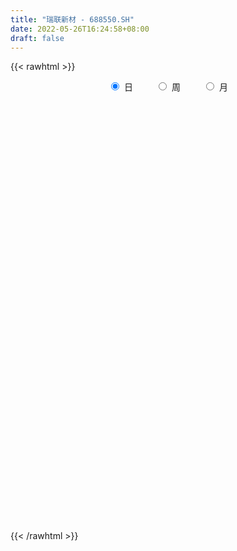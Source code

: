 ```yaml
---
title: "瑞联新材 - 688550.SH"
date: 2022-05-26T16:24:58+08:00
draft: false
---
```

{{< rawhtml >}}
    <div style="text-align: center">
        <label style="padding: 1rem;"><input style="margin-right: .5rem" type="radio" name="period" value="D" checked onclick="period_change(this)">日</label>
        <label style="padding: 1rem;"><input style="margin-right: .5rem" type="radio" name="period" value="W" onclick="period_change(this)">周</label>
        <label style="padding: 1rem;"><input style="margin-right: .5rem" type="radio" name="period" value="M" onclick="period_change(this)">月</label>
    </div>
    <div id="chart" style="height: 700px;"></div> 
    <script type="text/javascript">
        const D_v = [2035.57,2271.4,6243.31,5123.53,2518.37,2124.14,3035.04,3554.55,4840.69,8118.2,16548.7,15066.43,9898.42,7662.78,4586.48,3040.56,4322.1,3158.7,4127.17,4955.09,2109.51,4696.21,3156.67,7656.66,5134.75,4736.64,5279.4,3580.62,2623.8,5355.87,3706.24,6127.33,6786.15,4760.18,5274.93,5267.89,5198.57,9112.77,6372.3,6110.25,4271.45,2906.28,4832.75,3315.14,2541.04,2774.08,2723.72,5287.74,4377.38,4272.68,7504.75,5696.56,6401.89,5195.42,4583.18,2908.68,7025.74,8112.11,5489.27,4764.49,3835.11,4452.73,8722.96,22164.69,27125.76,9712.57,5422.05,6793.2,3210.51,4554.67,6443.33,5426.23,6861.56,4642.0,4488.93,11336.38,9134.8,9783.42,7532.9,7570.03,14530.25,22867.23,17387.65,66468.75,60803.42,51103.44,28109.27,23102.14,11587.42,7258.79,11703.09,6936.22,10684.66,4096.05,5582.92,4085.83,4543.02,4437.46,6104.37,5374.59,4312.56,6681.41,5119.65,6296.18,6811.75,9069.07,6599.55,20160.61,10908.78,7301.66,6268.13,9251.57,6747.3,6549.96,3814.35,5635.45,4777.14,67521.48,36497.5,20363.32,51998.19,43452.4,35012.87,16304.22,23121.88,13806.32,14996.89,14019.43,14894.13,8709.71,10161.79,13528.16,25737.02,26742.13,14572.69,18514.42,12796.87,14725.03,12473.78,7499.91,10224.17,7772.22,7547.9,10646.05,9097.68,5591.95,6982.27,8136.81,3643.94,10830.41,18255.47,12972.86,13686.7,10396.82,12356.68,15995.51,11773.62,10015.99,10138.17,7529.16,13081.94,8800.98,14867.98,8140.89,9632.64,25933.73,33338.68,24831.99,17569.08,28192.44,17416.03,14099.93,14000.53,10415.47,9948.85,7254.26,9365.73,8820.6,6592.05,5572.52,5465.83,5351.28,4240.33,4175.04,3511.58,4522.78,4276.94,10126.88,11471.59,12402.13,14463.71,6876.3,6895.92,4834.11,4673.59,7690.04,6305.43,5259.11,10958.72,5007.34,5764.33,5878.25,5093.68,7440.77,9437.56,7655.57,46913.93,49929.31,28249.33,18602.56,35065.93,22542.88,19400.66,13415.15,9993.24,8771.17,10470.1,12100.61,5736.99,6379.67,6292.02,5499.05,5571.52,8431.23,6418.77,5513.11,15150.82,14600.5,10998.79,9303.33,9880.34,8256.7,4972.22,10332.95,8492.43,5567.33,9068.69,8573.38,11369.58,22884.19,22157.8,10273.1,7761.51,8245.91,6076.85,6323.65,9559.53,11534.8,9248.14,10880.66]
const D_histogram = [0.0,0.0113340171,0.1627159847,0.3337225339,0.3510659189,0.34661709,0.3827591377,0.454173356,0.5460692758,0.6510395944,1.185613338,1.6197930816,1.5399847289,1.201061347,0.9768327649,0.7590477032,0.4163951242,0.1567639628,0.0462018443,-0.2525049724,-0.4418069577,-0.6013132022,-0.6494489955,-0.3812692414,-0.2100925406,-0.2103182585,-0.1368805129,-0.1720575483,-0.2143637813,-0.0625118881,-0.0271650593,-0.0876922013,-0.1079356408,-0.0435487602,-0.1131881165,-0.2693056992,-0.2410848254,-0.0842141959,0.1088840633,0.186044896,0.0871520846,-0.0137176374,-0.2272937506,-0.4334276149,-0.5592854109,-0.660778686,-0.6023281042,-0.4210683478,-0.4547268432,-0.6030603176,-0.4803530832,-0.654502187,-0.4239916017,-0.2496322127,-0.0788334224,-0.0262538992,0.1390700717,0.3303386618,0.2699041274,0.1365846491,0.0491373163,-0.0976217173,0.1079893046,0.63383901,0.1762978453,-0.3054150352,-0.5574354042,-0.8118276374,-0.9057399018,-0.8320904262,-0.805352333,-0.6384666705,-0.4682518274,-0.4371849384,-0.3293158635,0.0004766947,-0.0482532489,0.1291942525,0.279264684,0.397928668,0.7482417156,1.1490118587,1.6598879303,3.2302946977,3.5997015585,2.6603653226,1.8424650217,0.8279245478,0.0311628972,-0.5076305905,-0.6868545611,-0.9028862284,-1.2607082136,-1.4821922469,-1.7015127205,-1.6188369263,-1.3577308931,-1.2653300273,-1.2902028045,-1.2579769497,-1.1594288018,-1.1877605352,-1.1101836123,-1.0194538805,-0.9554598923,-1.0070413601,-0.9039785778,-0.3308059303,-0.0532274755,0.1305857827,0.1703905629,0.08937886,0.0528329289,0.0465908401,0.100406948,0.2915628318,0.4004857588,1.1940815606,1.2001634149,1.372019898,2.1359750795,2.5802953842,2.3222128319,1.8376069752,1.6349257202,1.3395174193,0.9728952972,0.6813856824,0.2860339594,-0.0183993,-0.187304487,-0.1681701442,0.1328535454,0.4655653764,0.3784397176,-0.0804463042,-0.457735232,-0.9455778204,-1.2950188118,-1.4407159836,-1.3386609019,-1.3114473841,-1.267039322,-1.0038867502,-0.8972102633,-0.6968751377,-0.6994681195,-0.8428385892,-0.86845054,-0.5935699137,-0.2774202866,-0.2295898523,0.0277943411,0.1840723305,0.0941447992,0.258365804,0.3193284579,0.2695275426,0.0355121815,-0.0522516272,-0.3639926527,-0.4096589168,-0.2520418934,-0.1202032074,0.0130915939,0.4434155911,1.0069866798,1.0912730468,1.2026519314,1.1686315592,0.9073041587,0.4953529253,-0.0913721626,-0.5262949957,-0.9403514126,-1.1285801063,-1.2987564607,-1.3525631148,-1.2560523133,-1.1013452628,-1.1155110294,-1.0356795332,-0.8796114506,-0.6468365716,-0.4730762036,-0.3405064972,-0.1544120699,-0.2868736801,-0.1365989249,-0.0598221067,0.2975747058,0.4630006856,0.6272875718,0.7035992178,0.661091586,0.5614244843,0.3296823161,0.064845548,-0.3365487469,-0.4864665798,-0.4244856007,-0.3545021227,-0.5038107944,-0.3546520722,-0.0228778861,0.1635090046,1.2295040693,1.7874760166,1.6822748857,1.5013239078,1.8092831079,1.827778956,1.3725298348,1.0590888808,0.7496303748,0.4622871702,0.4242620611,-0.1271925826,-0.4090232322,-0.6637821404,-0.8605399868,-0.9193234457,-1.0332310082,-1.1988901914,-1.0237234925,-0.8140906809,-0.5224277451,-0.223442953,0.0777305642,-0.1794157408,-0.3290843715,-0.1660286185,-0.1674060238,0.2902022525,0.669419349,0.8376985833,1.0595936967,1.2008533352,1.2846210522,1.5024478986,1.2891266999,1.1188631615,0.759877241,0.4394511924,0.2381232925,0.0940134194,-0.1147449527,-0.3419697629,-0.3217418782,-0.1033464912]
const D_fast = [0.0,0.0141675214,0.2062284852,0.4606656678,0.5657755326,0.6479809762,0.7798128083,0.9647703656,1.1931836043,1.4609138215,2.2918908996,3.1310189136,3.4362067432,3.3975486981,3.4175283072,3.3895051712,3.1509513733,2.9305112026,2.8314995451,2.4696664854,2.1699127606,1.8600782155,1.6495801734,1.8224426171,1.9410961828,1.8882909002,1.9275085176,1.8493170951,1.7534199169,1.889643838,1.918199402,1.8357492096,1.7885218599,1.8420215505,1.7440851651,1.5206411576,1.488590825,1.6244079056,1.8447271805,1.9683992372,1.891294447,1.7869953157,1.5165957648,1.2021049968,0.9364258481,0.6697379015,0.5776064572,0.6535991267,0.5062589205,0.2071603666,0.2097793302,-0.1279953203,-0.0034826354,0.1084687005,0.2595591351,0.3055751835,0.5056666723,0.7795199279,0.7865614254,0.6873881094,0.6122251056,0.4410606427,0.6736689907,1.3579784486,0.9445117453,0.386445106,-0.0049341141,-0.4622832567,-0.7826304965,-0.9170036275,-1.0916036176,-1.0843346227,-1.0311827364,-1.109412082,-1.083871973,-0.7539602412,-0.814753497,-0.6050074324,-0.3851208299,-0.1669746789,0.3703987976,1.0584219054,1.9842699596,4.3622504014,5.6315826517,5.3573377465,5.0000537011,4.1924943641,3.4035234378,2.7378223025,2.3868846916,1.9451314672,1.2721324286,0.6801003336,0.0354016798,-0.2866317575,-0.3649584476,-0.5888900886,-0.936313567,-1.2185819496,-1.4098910021,-1.7351628694,-1.9351318495,-2.0992655878,-2.2741365726,-2.5774783805,-2.7004102426,-2.2099390778,-1.9456674919,-1.7292077879,-1.646805367,-1.705472355,-1.7288100537,-1.7234044325,-1.6444865876,-1.3804399959,-1.1713956292,-0.0792794373,0.2268432708,0.7417047284,2.0396536798,3.1290478306,3.4515184862,3.4263143733,3.6323645483,3.6718356023,3.5484373044,3.4272741103,3.1034308772,2.7943977928,2.578666484,2.5557582907,2.8899953667,3.3390985418,3.3465828123,2.8675852145,2.3758624787,1.6516254352,0.9784297409,0.4725535731,0.2399434294,-0.0607048989,-0.3330566672,-0.3208757829,-0.4385018618,-0.4123855207,-0.5898455323,-0.9439256494,-1.1866502351,-1.0601620873,-0.8133675318,-0.8229345606,-0.5586017819,-0.3563057099,-0.4226970414,-0.1938845856,-0.0530898172,-0.0355088469,-0.2606461626,-0.3614728781,-0.7642120668,-0.9122930601,-0.81768651,-0.7158986259,-0.5793309261,-0.0381530311,0.7771647275,1.1342693562,1.5463112237,1.8044487413,1.7699473805,1.4818343784,0.8722662499,0.3057696678,-0.3433746022,-0.8137483225,-1.308613792,-1.7005612249,-1.9180635017,-2.038692767,-2.3317362908,-2.510824678,-2.574659458,-2.5035937219,-2.4481024049,-2.4006593228,-2.2531679129,-2.4573479432,-2.3412229191,-2.2794016277,-1.8476111386,-1.5664349875,-1.2453262083,-0.9931147578,-0.8703494931,-0.8296604738,-0.978982063,-1.2276074441,-1.7131389257,-1.9846734036,-2.0288138246,-2.0474558773,-2.3227172477,-2.2622215435,-1.936166829,-1.708902687,-0.335531605,0.6693093465,0.984676937,1.179056936,1.9393369131,2.4147775002,2.3026608376,2.2539921039,2.1319411916,1.9601697795,2.0282101857,1.4449573964,1.0608709387,0.6401664953,0.2282736523,-0.060340668,-0.4325559826,-0.8979377136,-0.9787018879,-0.9725917465,-0.8115357469,-0.5684116931,-0.2478055348,-0.5498057751,-0.7817454986,-0.6601969003,-0.7034258115,-0.1732669721,0.3733049616,0.7510088418,1.2378023793,1.6792753517,2.0841983317,2.6776371527,2.786597629,2.896049881,2.7270332707,2.5164700203,2.3746729435,2.2540664252,2.0166218149,1.703904564,1.6436969791,1.8362557434]
const D_slow = [0.0,0.0028335043,0.0435125005,0.1269431339,0.2147096137,0.3013638862,0.3970536706,0.5105970096,0.6471143285,0.8098742271,1.1062775616,1.511225832,1.8962220142,2.196487351,2.4406955422,2.630457468,2.7345562491,2.7737472398,2.7852977008,2.7221714577,2.6117197183,2.4613914178,2.2990291689,2.2037118585,2.1511887234,2.0986091588,2.0643890305,2.0213746434,1.9677836981,1.9521557261,1.9453644613,1.9234414109,1.8964575007,1.8855703107,1.8572732816,1.7899468568,1.7296756504,1.7086221015,1.7358431173,1.7823543413,1.8041423624,1.8007129531,1.7438895154,1.6355326117,1.495711259,1.3305165875,1.1799345614,1.0746674745,0.9609857637,0.8102206843,0.6901324135,0.5265068667,0.4205089663,0.3581009131,0.3383925575,0.3318290827,0.3665966006,0.4491812661,0.5166572979,0.5508034602,0.5630877893,0.53868236,0.5656796861,0.7241394386,0.7682138999,0.6918601411,0.5525012901,0.3495443807,0.1231094053,-0.0849132013,-0.2862512845,-0.4458679522,-0.562930909,-0.6722271436,-0.7545561095,-0.7544369358,-0.7665002481,-0.7342016849,-0.6643855139,-0.5649033469,-0.377842918,-0.0905899534,0.3243820292,1.1319557037,2.0318810933,2.6969724239,3.1575886793,3.3645698163,3.3723605406,3.245452893,3.0737392527,2.8480176956,2.5328406422,2.1622925805,1.7369144004,1.3322051688,0.9927724455,0.6764399387,0.3538892376,0.0393950001,-0.2504622003,-0.5474023341,-0.8249482372,-1.0798117073,-1.3186766804,-1.5704370204,-1.7964316648,-1.8791331474,-1.8924400163,-1.8597935706,-1.8171959299,-1.7948512149,-1.7816429827,-1.7699952726,-1.7448935356,-1.6720028277,-1.571881388,-1.2733609978,-0.9733201441,-0.6303151696,-0.0963213997,0.5487524463,1.1293056543,1.5887073981,1.9974388281,2.332318183,2.5755420073,2.7458884279,2.8173969177,2.8127970927,2.765970971,2.7239284349,2.7571418213,2.8735331654,2.9681430948,2.9480315187,2.8335977107,2.5972032556,2.2734485527,1.9132695568,1.5786043313,1.2507424853,0.9339826548,0.6830109672,0.4587084014,0.284489617,0.1096225871,-0.1010870602,-0.3181996952,-0.4665921736,-0.5359472452,-0.5933447083,-0.586396123,-0.5403780404,-0.5168418406,-0.4522503896,-0.3724182751,-0.3050363895,-0.2961583441,-0.3092212509,-0.4002194141,-0.5026341433,-0.5656446166,-0.5956954185,-0.59242252,-0.4815686222,-0.2298219523,0.0429963094,0.3436592923,0.6358171821,0.8626432218,0.9864814531,0.9636384124,0.8320646635,0.5969768104,0.3148317838,-0.0098573314,-0.3479981101,-0.6620111884,-0.9373475041,-1.2162252615,-1.4751451448,-1.6950480074,-1.8567571503,-1.9750262012,-2.0601528255,-2.098755843,-2.170474263,-2.2046239942,-2.2195795209,-2.1451858445,-2.0294356731,-1.8726137801,-1.6967139757,-1.5314410792,-1.3910849581,-1.3086643791,-1.2924529921,-1.3765901788,-1.4982068238,-1.6043282239,-1.6929537546,-1.8189064532,-1.9075694713,-1.9132889428,-1.8724116917,-1.5650356743,-1.1181666702,-0.6975979487,-0.3222669718,0.1300538052,0.5869985442,0.9301310029,1.1949032231,1.3823108168,1.4978826093,1.6039481246,1.572149979,1.4698941709,1.3039486358,1.0888136391,0.8589827777,0.6006750256,0.3009524778,0.0450216046,-0.1585010656,-0.2891080019,-0.3449687401,-0.3255360991,-0.3703900343,-0.4526611271,-0.4941682818,-0.5360197877,-0.4634692246,-0.2961143873,-0.0866897415,0.1782086826,0.4784220164,0.7995772795,1.1751892541,1.4974709291,1.7771867195,1.9671560298,2.0770188279,2.136549651,2.1600530058,2.1313667676,2.0458743269,1.9654388574,1.9396022346]
const D_data = [['2021-05-17', 79.3781, 78.7957, 78.5587, 79.7631],['2021-05-18', 78.4798, 78.9733, 78.1836, 79.2103],['2021-05-19', 79.0523, 81.2438, 78.8549, 82.231],['2021-05-20', 81.2438, 82.5765, 80.0691, 82.7739],['2021-05-21', 82.8036, 81.461, 81.3425, 82.8628],['2021-05-24', 81.4906, 81.54, 80.9576, 82.1422],['2021-05-25', 81.4413, 82.4778, 81.0958, 82.6555],['2021-05-26', 82.4087, 83.613, 82.3495, 83.9092],['2021-05-27', 83.5834, 84.7976, 83.4156, 84.8766],['2021-05-28', 84.9951, 86.0809, 83.9487, 88.4008],['2021-05-31', 86.2784, 94.077, 86.2784, 95.0247],['2021-06-01', 94.077, 96.7621, 92.2804, 97.6111],['2021-06-02', 96.5449, 92.7937, 91.8065, 97.0385],['2021-06-03', 93.2873, 89.8026, 89.7335, 93.6624],['2021-06-04', 89.8421, 90.9181, 89.3386, 91.8657],['2021-06-07', 91.1649, 90.8588, 90.5035, 92.6456],['2021-06-08', 90.8983, 88.6278, 88.3712, 91.6091],['2021-06-09', 89.3682, 88.6575, 88.1935, 90.6022],['2021-06-10', 88.5587, 90.0, 87.9269, 90.1974],['2021-06-11', 89.9013, 86.8411, 86.6535, 90.1777],['2021-06-15', 87.0, 86.99, 86.09, 87.5],['2021-06-16', 91.0, 86.36, 85.41, 91.0],['2021-06-17', 85.85, 87.03, 85.2, 87.66],['2021-06-18', 87.62, 91.5, 87.18, 93.44],['2021-06-21', 91.17, 91.55, 90.3, 93.3],['2021-06-22', 92.39, 90.0, 89.79, 92.39],['2021-06-23', 89.57, 91.28, 89.57, 92.3],['2021-06-24', 91.28, 90.19, 90.18, 91.94],['2021-06-25', 89.8, 90.02, 89.8, 90.75],['2021-06-28', 90.36, 92.92, 90.1, 93.98],['2021-06-29', 93.0, 92.21, 91.48, 93.86],['2021-06-30', 91.8, 91.17, 90.9, 92.74],['2021-07-01', 91.69, 91.65, 90.41, 94.1],['2021-07-02', 90.88, 93.04, 90.5, 93.38],['2021-07-05', 93.35, 91.55, 90.68, 93.43],['2021-07-06', 91.9, 89.96, 88.88, 91.9],['2021-07-07', 89.5, 91.97, 88.52, 92.96],['2021-07-08', 92.21, 94.2, 91.72, 96.28],['2021-07-09', 94.32, 95.86, 92.89, 96.9],['2021-07-12', 96.35, 95.51, 94.51, 97.37],['2021-07-13', 95.54, 93.61, 93.5, 95.55],['2021-07-14', 93.93, 93.33, 92.87, 94.64],['2021-07-15', 93.33, 91.22, 90.4, 93.33],['2021-07-16', 91.79, 90.15, 89.88, 91.8],['2021-07-19', 90.15, 90.08, 89.1, 90.42],['2021-07-20', 90.08, 89.48, 88.55, 90.08],['2021-07-21', 89.34, 91.04, 89.34, 91.23],['2021-07-22', 91.04, 92.98, 89.88, 93.35],['2021-07-23', 93.1, 90.48, 90.0, 93.85],['2021-07-26', 90.48, 88.25, 87.2, 91.25],['2021-07-27', 88.24, 91.25, 88.24, 93.39],['2021-07-28', 90.39, 87.02, 85.05, 90.45],['2021-07-29', 87.97, 91.88, 87.43, 92.38],['2021-07-30', 91.14, 92.06, 90.3, 92.2],['2021-08-02', 92.11, 92.87, 92.06, 94.9],['2021-08-03', 93.28, 92.0, 91.62, 93.28],['2021-08-04', 91.58, 94.1, 89.41, 94.59],['2021-08-05', 93.1, 95.64, 93.1, 96.49],['2021-08-06', 95.15, 93.15, 92.55, 95.63],['2021-08-09', 93.35, 91.95, 91.0, 93.35],['2021-08-10', 91.5, 92.08, 91.2, 92.85],['2021-08-11', 92.0, 90.76, 90.33, 92.0],['2021-08-12', 90.5, 95.42, 90.33, 96.4],['2021-08-13', 95.95, 101.81, 95.94, 103.0],['2021-08-16', 98.89, 90.1, 88.83, 98.89],['2021-08-17', 89.99, 87.3, 87.01, 89.99],['2021-08-18', 86.99, 87.93, 86.99, 88.73],['2021-08-19', 87.22, 86.04, 86.02, 87.9],['2021-08-20', 86.11, 86.45, 85.42, 86.75],['2021-08-23', 86.01, 87.8, 86.01, 88.58],['2021-08-24', 87.5, 86.8, 86.4, 88.5],['2021-08-25', 86.8, 88.45, 86.11, 88.85],['2021-08-26', 87.87, 88.89, 87.61, 90.18],['2021-08-27', 89.0, 87.24, 87.1, 89.51],['2021-08-30', 86.98, 88.17, 86.98, 88.6],['2021-08-31', 88.2, 91.9, 88.2, 94.0],['2021-09-01', 91.88, 87.79, 86.54, 91.88],['2021-09-02', 87.27, 90.9, 87.0, 91.76],['2021-09-03', 90.8, 91.51, 89.57, 92.43],['2021-09-06', 90.7, 92.03, 88.95, 92.8],['2021-09-07', 91.03, 96.6, 90.18, 97.83],['2021-09-08', 97.96, 100.0, 97.9, 106.56],['2021-09-09', 98.66, 105.0, 97.43, 106.16],['2021-09-10', 112.04, 126.0, 106.0, 126.0],['2021-09-13', 120.0, 119.18, 116.51, 138.6],['2021-09-14', 118.82, 104.08, 103.61, 120.0],['2021-09-15', 102.0, 103.06, 99.0, 104.76],['2021-09-16', 100.1, 97.16, 96.83, 102.52],['2021-09-17', 97.5, 95.8, 94.85, 98.08],['2021-09-22', 94.73, 95.69, 94.5, 97.69],['2021-09-23', 95.49, 98.22, 95.49, 99.83],['2021-09-24', 98.3, 96.47, 96.16, 99.17],['2021-09-27', 96.01, 92.65, 92.0, 97.29],['2021-09-28', 92.95, 92.02, 91.86, 93.9],['2021-09-29', 92.1, 89.85, 89.3, 93.1],['2021-09-30', 91.0, 92.15, 90.9, 93.17],['2021-10-08', 92.29, 94.29, 92.29, 95.48],['2021-10-11', 94.29, 92.2, 91.61, 94.44],['2021-10-12', 92.2, 89.96, 89.89, 92.94],['2021-10-13', 89.94, 89.7, 89.1, 90.7],['2021-10-14', 90.49, 89.9, 89.1, 90.49],['2021-10-15', 89.93, 87.5, 87.35, 89.93],['2021-10-18', 87.74, 87.94, 87.16, 89.6],['2021-10-19', 88.38, 87.57, 86.88, 88.56],['2021-10-20', 88.0, 86.69, 86.1, 88.0],['2021-10-21', 86.88, 84.28, 83.66, 87.53],['2021-10-22', 84.61, 85.35, 84.61, 87.65],['2021-10-25', 89.65, 92.32, 89.28, 95.0],['2021-10-26', 93.99, 90.5, 90.35, 94.56],['2021-10-27', 90.49, 90.34, 89.4, 92.08],['2021-10-28', 90.01, 89.0, 88.64, 91.87],['2021-10-29', 89.26, 87.22, 86.76, 89.44],['2021-11-01', 87.23, 87.26, 86.43, 88.48],['2021-11-02', 87.8, 87.31, 86.9, 89.54],['2021-11-03', 87.19, 88.0, 87.19, 88.35],['2021-11-04', 87.9, 90.3, 87.9, 90.7],['2021-11-05', 90.3, 90.13, 89.5, 91.97],['2021-11-08', 108.16, 101.6, 100.31, 108.16],['2021-11-09', 98.07, 94.7, 93.01, 99.89],['2021-11-10', 95.0, 98.18, 94.01, 98.19],['2021-11-11', 96.0, 109.5, 95.13, 113.0],['2021-11-12', 109.85, 110.7, 108.96, 117.16],['2021-11-15', 115.0, 104.49, 103.39, 117.95],['2021-11-16', 104.98, 101.5, 101.0, 105.11],['2021-11-17', 107.0, 104.82, 102.3, 108.1],['2021-11-18', 103.8, 103.81, 102.5, 105.55],['2021-11-19', 103.55, 102.4, 101.74, 104.52],['2021-11-22', 101.9, 102.6, 100.5, 104.19],['2021-11-23', 102.53, 100.22, 99.68, 103.82],['2021-11-24', 100.75, 99.97, 99.16, 101.5],['2021-11-25', 99.6, 100.7, 98.6, 100.98],['2021-11-26', 100.01, 102.9, 99.1, 103.58],['2021-11-29', 105.13, 107.68, 102.46, 108.3],['2021-11-30', 106.49, 110.44, 106.49, 112.69],['2021-12-01', 110.21, 106.6, 105.67, 111.69],['2021-12-02', 104.87, 101.0, 100.77, 106.08],['2021-12-03', 102.0, 99.95, 98.9, 102.55],['2021-12-06', 99.95, 96.04, 95.72, 100.8],['2021-12-07', 96.22, 94.95, 94.33, 96.9],['2021-12-08', 95.87, 95.36, 94.72, 96.21],['2021-12-09', 95.4, 97.48, 95.36, 98.02],['2021-12-10', 98.5, 96.03, 95.88, 98.88],['2021-12-13', 95.89, 95.56, 94.8, 96.85],['2021-12-14', 95.56, 98.34, 95.1, 98.88],['2021-12-15', 98.9, 96.7, 96.5, 100.5],['2021-12-16', 96.65, 98.12, 96.2, 98.39],['2021-12-17', 97.02, 95.58, 95.41, 98.41],['2021-12-20', 94.8, 92.8, 92.4, 95.2],['2021-12-21', 92.72, 93.1, 92.6, 93.87],['2021-12-22', 93.38, 96.9, 92.6, 98.79],['2021-12-23', 98.21, 98.6, 98.02, 103.47],['2021-12-24', 98.5, 95.94, 94.22, 98.6],['2021-12-27', 95.48, 99.23, 94.7, 101.5],['2021-12-28', 100.6, 99.09, 97.44, 100.79],['2021-12-29', 99.99, 96.22, 96.0, 101.18],['2021-12-30', 97.79, 99.68, 97.53, 102.37],['2021-12-31', 99.95, 99.17, 97.91, 101.35],['2022-01-04', 99.96, 98.0, 97.01, 100.62],['2022-01-05', 98.45, 95.0, 94.6, 98.45],['2022-01-06', 95.3, 95.91, 94.25, 96.6],['2022-01-07', 95.38, 91.8, 91.5, 95.93],['2022-01-10', 91.8, 93.79, 91.41, 94.88],['2022-01-11', 93.85, 96.3, 93.2, 98.74],['2022-01-12', 96.3, 96.53, 95.1, 97.29],['2022-01-13', 95.91, 97.14, 95.4, 97.85],['2022-01-14', 96.94, 102.5, 96.18, 103.51],['2022-01-17', 103.74, 107.4, 101.0, 107.55],['2022-01-18', 106.0, 103.98, 102.6, 107.64],['2022-01-19', 103.01, 105.8, 102.41, 107.5],['2022-01-20', 106.76, 105.21, 104.9, 111.68],['2022-01-21', 104.15, 102.5, 101.65, 106.84],['2022-01-24', 102.47, 99.48, 99.0, 103.34],['2022-01-25', 99.7, 94.88, 94.5, 100.37],['2022-01-26', 95.63, 93.89, 92.91, 96.56],['2022-01-27', 94.0, 91.36, 91.35, 94.63],['2022-01-28', 92.09, 91.79, 90.42, 92.95],['2022-02-07', 92.12, 90.09, 89.95, 92.95],['2022-02-08', 90.21, 89.85, 88.11, 91.5],['2022-02-09', 89.98, 90.73, 88.88, 91.25],['2022-02-10', 91.48, 91.08, 89.5, 91.5],['2022-02-11', 90.25, 88.3, 88.3, 91.21],['2022-02-14', 90.0, 88.6, 88.44, 91.4],['2022-02-15', 88.96, 89.2, 87.15, 89.7],['2022-02-16', 89.94, 90.35, 89.34, 90.88],['2022-02-17', 89.46, 89.99, 89.33, 90.95],['2022-02-18', 89.02, 89.69, 88.61, 90.04],['2022-02-21', 89.8, 90.73, 89.69, 91.63],['2022-02-22', 90.02, 86.4, 86.12, 90.2],['2022-02-23', 86.11, 89.51, 85.62, 89.99],['2022-02-24', 90.99, 88.81, 87.72, 92.75],['2022-02-25', 90.05, 93.29, 90.05, 95.45],['2022-02-28', 93.0, 92.31, 91.78, 94.25],['2022-03-01', 92.43, 93.35, 91.89, 93.83],['2022-03-02', 93.55, 93.18, 91.96, 94.33],['2022-03-03', 93.19, 92.1, 92.01, 93.8],['2022-03-04', 91.5, 91.28, 90.6, 92.47],['2022-03-07', 90.5, 88.89, 88.76, 91.28],['2022-03-08', 89.47, 87.1, 87.03, 89.57],['2022-03-09', 87.1, 83.28, 80.17, 87.67],['2022-03-10', 85.0, 84.4, 84.4, 86.38],['2022-03-11', 83.95, 86.23, 82.16, 86.5],['2022-03-14', 85.6, 86.14, 84.31, 87.85],['2022-03-15', 85.13, 82.58, 82.48, 86.98],['2022-03-16', 83.61, 85.71, 80.98, 86.3],['2022-03-17', 85.72, 88.88, 85.72, 89.48],['2022-03-18', 88.0, 88.25, 87.38, 89.28],['2022-03-21', 88.41, 102.99, 88.41, 103.68],['2022-03-22', 104.03, 102.05, 100.3, 109.35],['2022-03-23', 100.16, 96.23, 95.9, 103.0],['2022-03-24', 95.3, 95.71, 93.3, 97.2],['2022-03-25', 95.47, 103.5, 95.47, 103.88],['2022-03-28', 102.07, 102.27, 99.58, 103.89],['2022-03-29', 103.5, 96.54, 96.4, 103.6],['2022-03-30', 97.38, 97.36, 96.3, 100.45],['2022-03-31', 96.3, 96.63, 96.3, 99.33],['2022-04-01', 96.31, 95.98, 94.38, 97.66],['2022-04-06', 95.87, 98.8, 93.74, 99.15],['2022-04-07', 98.36, 91.11, 91.08, 98.36],['2022-04-08', 91.12, 92.23, 90.11, 92.97],['2022-04-11', 91.23, 90.88, 88.5, 91.8],['2022-04-12', 90.97, 89.94, 88.66, 92.0],['2022-04-13', 90.25, 90.4, 88.56, 91.65],['2022-04-14', 90.01, 88.56, 88.52, 90.63],['2022-04-15', 88.04, 86.32, 86.13, 89.08],['2022-04-18', 86.5, 89.75, 85.52, 90.4],['2022-04-19', 89.99, 90.48, 89.01, 90.77],['2022-04-20', 94.88, 92.3, 91.4, 95.5],['2022-04-21', 93.19, 93.65, 93.19, 96.3],['2022-04-22', 94.01, 95.2, 93.38, 96.28],['2022-04-25', 94.0, 88.23, 88.2, 94.0],['2022-04-26', 88.23, 88.21, 87.15, 93.4],['2022-04-27', 88.21, 91.9, 86.11, 92.8],['2022-04-28', 91.0, 90.07, 88.35, 91.8],['2022-04-29', 91.68, 97.04, 90.9, 97.79],['2022-05-05', 96.2, 98.66, 94.6, 99.28],['2022-05-06', 96.5, 98.08, 96.02, 98.35],['2022-05-09', 97.98, 100.58, 96.54, 101.55],['2022-05-10', 100.0, 101.51, 98.33, 102.3],['2022-05-11', 101.4, 102.49, 100.27, 104.6],['2022-05-12', 102.4, 106.25, 101.81, 108.85],['2022-05-13', 104.2, 102.17, 98.01, 105.0],['2022-05-16', 101.01, 102.87, 101.01, 104.67],['2022-05-17', 102.87, 100.09, 99.4, 102.87],['2022-05-18', 100.21, 99.5, 98.3, 101.66],['2022-05-19', 98.53, 100.15, 98.16, 100.79],['2022-05-20', 100.23, 100.37, 99.25, 101.2],['2022-05-23', 99.43, 98.9, 98.17, 100.94],['2022-05-24', 98.35, 97.6, 97.0, 100.9],['2022-05-25', 97.6, 100.16, 97.15, 100.63],['2022-05-26', 100.19, 103.4, 100.19, 104.99]]
const W_v = [182704.85,102786.31,64555.73,46706.18,19974.42,8240.42,34603.84,14928.42,27233.52,18944.2,25974.56,27481.16,21231.9,22587.96,20753.46,19263.27,22611.17,13078.15,28813.95,29684.11,16234.19,20689.6,13833.74,11357.33,7113.52,19478.04,17209.81,11933.44,14554.62,12342.0,13399.87,10861.18,15950.0,11683.28,19135.02,4145.08,8217.94,18192.18,21672.62,53762.81,19603.62,17619.05,21355.21,26735.77,31226.46,21435.87,17703.96,29071.3,28118.98,43939.98,52264.09,27927.79,42276.43,128823.91,174705.69,25898.1,24449.46,4543.02,26910.39,33896.2,53890.75,27524.2,219832.89,103242.18,61313.22,98363.13,52695.11,39865.85,53839.49,64209.33,40765.26,67376.22,121348.22,55719.04,35816.73,21801.01,52741.25,30969.96,33294.93,35505.83,178761.06,74123.1,28307.7,32173.49,52681.99,42745.54,14059.76,74053.64,38681.02,41223.13]
const W_histogram = [0.0,-1.0167940741,-1.0296043592,-0.9002512645,-1.225781225,-0.9742797779,-0.8729107897,-0.9773159375,-1.1790641122,-1.0556049029,-0.8123862094,-0.4886273121,-0.4931129078,-0.3895063188,-0.6599079222,-0.9581602564,-1.5735621906,-1.7376682463,-1.8854286061,-1.431940457,-1.2785579422,-1.4311744913,-1.6175295874,-1.626364008,-1.2047707558,-0.5144774785,-0.192873799,-0.1206723991,0.2937968373,0.5482311238,0.8068422061,1.0929954461,0.9631285685,0.9815718385,0.8484808033,0.7186979824,0.7265590723,0.8727994472,1.2586550366,1.7854684616,1.8000622342,2.0462436459,2.0282404071,2.128151824,2.27911832,1.9046119932,1.6014994151,1.4351466565,1.3286911449,1.7454300003,0.9313723368,0.4170819922,0.3387748012,2.4656360611,1.7291762474,1.2027588365,0.5143961319,0.1717040605,-0.5066469563,-1.0625535051,-1.2536039107,-1.1367267889,0.296637223,0.6369183522,0.834381984,0.7099063398,0.3266494593,0.0219872656,-0.1658002112,-0.0869541625,-0.521389676,-0.1003927636,0.1520830797,-0.3981358269,-0.9609539028,-1.1885446327,-1.0503447036,-1.0457420907,-1.3167392041,-1.2920787722,-0.236146058,-0.0417755746,-0.1569170205,-0.5975071509,-0.2737606615,0.0634334902,0.3401813927,0.7584037073,0.8657609425,1.0789121966]
const W_fast = [0.0,-1.2709925926,-1.5412039675,-1.636913689,-2.2688889557,-2.260957453,-2.3778161622,-2.7265502944,-3.2230644972,-3.3635065136,-3.3233843725,-3.1217823032,-3.2495461259,-3.2433161166,-3.6786947005,-4.2164870988,-5.2252795806,-5.8238026979,-6.4429202092,-6.3474171744,-6.5136741451,-7.0240843171,-7.6148218101,-8.0302472327,-7.9098466694,-7.3481727617,-7.0747875319,-7.0327542319,-6.5448357862,-6.1533437186,-5.6930220848,-5.1336199833,-5.0227047188,-4.7588684892,-4.6798393236,-4.6299476488,-4.4404467909,-4.0760065541,-3.3754872056,-2.4023066653,-1.9376973341,-1.1799550109,-0.6908981479,-0.058948775,0.661797301,0.7634439725,0.8607062482,1.0531401536,1.2788574282,2.1319537838,1.5507392045,1.1407193579,1.1471058672,3.8903761424,3.5862103906,3.3604826888,2.8007190172,2.5009529609,1.695940205,0.8743952799,0.3699438967,0.2026393213,1.7101626388,2.2096733562,2.6157324839,2.6687334246,2.367138909,2.0679735316,1.838736002,1.8958435102,1.3310605777,1.7269592992,2.0174559123,1.367703049,0.5646464974,0.0399196094,-0.0844666374,-0.3412995472,-0.9414814617,-1.2398407228,-0.2429445231,-0.0590179333,-0.2133886344,-0.8033555525,-0.5480492285,-0.1949967043,0.1667965464,0.7746197879,1.0984172587,1.5812965619]
const W_slow = [0.0,-0.2541985185,-0.5115996083,-0.7366624244,-1.0431077307,-1.2866776752,-1.5049053726,-1.7492343569,-2.044000385,-2.3079016107,-2.5109981631,-2.6331549911,-2.7564332181,-2.8538097978,-3.0187867783,-3.2583268424,-3.65171739,-4.0861344516,-4.5574916031,-4.9154767174,-5.2351162029,-5.5929098258,-5.9972922226,-6.4038832247,-6.7050759136,-6.8336952832,-6.881913733,-6.9120818327,-6.8386326234,-6.7015748425,-6.4998642909,-6.2266154294,-5.9858332873,-5.7404403277,-5.5283201269,-5.3486456313,-5.1670058632,-4.9488060014,-4.6341422422,-4.1877751268,-3.7377595683,-3.2261986568,-2.719138555,-2.187100599,-1.617321019,-1.1411680207,-0.7407931669,-0.3820065028,-0.0498337166,0.3865237835,0.6193668677,0.7236373657,0.808331066,1.4247400813,1.8570341432,2.1577238523,2.2863228853,2.3292489004,2.2025871613,1.936948785,1.6235478074,1.3393661101,1.4135254159,1.5727550039,1.7813504999,1.9588270849,2.0404894497,2.0459862661,2.0045362133,1.9827976727,1.8524502537,1.8273520628,1.8653728327,1.7658388759,1.5256004002,1.2284642421,0.9658780662,0.7044425435,0.3752577425,0.0522380494,-0.0067984651,-0.0172423587,-0.0564716139,-0.2058484016,-0.274288567,-0.2584301944,-0.1733848463,0.0162160806,0.2326563162,0.5023843653]
const W_data = [['2020-09-04', 145.1135, 113.3662, 112.4383, 146.1007],['2020-09-11', 113.3662, 97.4334, 91.3129, 113.3662],['2020-09-18', 96.7621, 106.3475, 95.6071, 111.0563],['2020-09-25', 106.5153, 107.5814, 101.8855, 110.5627],['2020-09-30', 107.5025, 100.3653, 100.079, 108.381],['2020-10-09', 101.54, 106.3475, 100.691, 108.4403],['2020-10-16', 107.1866, 104.4817, 104.1658, 112.7147],['2020-10-23', 101.7078, 100.9181, 100.7996, 104.5212],['2020-10-30', 100.691, 97.7295, 97.5321, 108.0948],['2020-11-06', 97.7295, 100.385, 95.9526, 102.5666],['2020-11-13', 100.306, 101.7868, 100.306, 106.2389],['2020-11-20', 101.8164, 103.4452, 101.5795, 106.387],['2020-11-27', 103.4156, 99.4176, 98.381, 103.6525],['2020-12-04', 99.5262, 100.2863, 98.7167, 104.3929],['2020-12-11', 100.2962, 94.304, 93.5143, 101.1846],['2020-12-18', 94.2744, 91.3129, 90.3356, 95.1629],['2020-12-25', 90.8292, 83.3465, 82.4284, 91.9842],['2020-12-31', 84.2053, 85.0049, 80.4837, 85.074],['2021-01-08', 85.7651, 82.2902, 77.1767, 85.8045],['2021-01-15', 81.4413, 88.6476, 79.9605, 90.0494],['2021-01-22', 87.7394, 84.7187, 84.0276, 89.1313],['2021-01-29', 83.9882, 79.0227, 77.7789, 85.1629],['2021-02-05', 78.2626, 75.6269, 75.6269, 81.2241],['2021-02-10', 75.617, 75.1333, 74.3633, 76.8312],['2021-02-19', 76.4857, 79.5755, 76.0908, 79.7631],['2021-02-26', 79.8124, 84.304, 79.7137, 85.0839],['2021-03-05', 84.0869, 81.1649, 80.4541, 85.074],['2021-03-12', 81.1451, 77.9961, 77.0879, 82.5173],['2021-03-19', 77.8875, 82.695, 77.5123, 83.2774],['2021-03-26', 82.9023, 81.8756, 80.8292, 84.304],['2021-04-02', 82.0336, 82.922, 80.2665, 84.2646],['2021-04-09', 83.9092, 84.6002, 82.3889, 84.7581],['2021-04-16', 84.847, 79.7631, 78.9042, 84.9457],['2021-04-23', 80.0691, 81.2636, 79.773, 82.5962],['2021-04-30', 83.9092, 78.9832, 78.7759, 84.3337],['2021-05-07', 80.0592, 78.1639, 78.1046, 80.0592],['2021-05-14', 78.1639, 79.388, 77.6209, 79.8026],['2021-05-21', 79.3781, 81.461, 78.1836, 82.8628],['2021-05-28', 81.4906, 86.0809, 80.9576, 88.4008],['2021-06-04', 86.2784, 90.9181, 86.2784, 97.6111],['2021-06-11', 91.1649, 86.8411, 86.6535, 92.6456],['2021-06-18', 87.0, 91.5, 85.2, 93.44],['2021-06-25', 91.17, 90.02, 89.57, 93.3],['2021-07-02', 90.36, 93.04, 90.1, 94.1],['2021-07-09', 93.35, 95.86, 88.52, 96.9],['2021-07-16', 96.35, 90.15, 89.88, 97.37],['2021-07-23', 90.15, 90.48, 88.55, 93.85],['2021-07-30', 90.48, 92.06, 85.05, 93.39],['2021-08-06', 92.11, 93.15, 89.41, 96.49],['2021-08-13', 93.35, 101.81, 90.33, 103.0],['2021-08-20', 98.89, 86.45, 85.42, 98.89],['2021-08-27', 86.01, 87.24, 86.01, 90.18],['2021-09-03', 86.98, 91.51, 86.54, 94.0],['2021-09-10', 90.7, 126.0, 88.95, 126.0],['2021-09-17', 120.0, 95.8, 94.85, 138.6],['2021-09-24', 94.73, 96.47, 94.5, 99.83],['2021-09-30', 96.01, 92.15, 89.3, 97.29],['2021-10-08', 92.29, 94.29, 92.29, 95.48],['2021-10-15', 94.29, 87.5, 87.35, 94.44],['2021-10-22', 87.74, 85.35, 83.66, 89.6],['2021-10-29', 89.65, 87.22, 86.76, 95.0],['2021-11-05', 87.23, 90.13, 86.43, 91.97],['2021-11-12', 108.16, 110.7, 93.01, 117.16],['2021-11-19', 115.0, 102.4, 101.0, 117.95],['2021-11-26', 101.9, 102.9, 98.6, 104.19],['2021-12-03', 105.13, 99.95, 98.9, 112.69],['2021-12-10', 99.95, 96.03, 94.33, 100.8],['2021-12-17', 95.89, 95.58, 94.8, 100.5],['2021-12-24', 94.8, 95.94, 92.4, 103.47],['2021-12-31', 95.48, 99.17, 94.7, 102.37],['2022-01-07', 99.96, 91.8, 91.5, 100.62],['2022-01-14', 91.8, 102.5, 91.41, 103.51],['2022-01-21', 103.74, 102.5, 101.0, 111.68],['2022-01-28', 102.47, 91.79, 90.42, 103.34],['2022-02-11', 92.12, 88.3, 88.11, 92.95],['2022-02-18', 90.0, 89.69, 87.15, 91.4],['2022-02-25', 89.8, 93.29, 85.62, 95.45],['2022-03-04', 93.0, 91.28, 90.6, 94.33],['2022-03-11', 90.5, 86.23, 80.17, 91.28],['2022-03-18', 85.6, 88.25, 80.98, 89.48],['2022-03-25', 88.41, 103.5, 88.41, 109.35],['2022-04-01', 102.07, 95.98, 94.38, 103.89],['2022-04-08', 95.87, 92.23, 90.11, 99.15],['2022-04-15', 91.23, 86.32, 86.13, 92.0],['2022-04-22', 86.5, 95.2, 85.52, 96.3],['2022-04-29', 94.0, 97.04, 86.11, 97.79],['2022-05-06', 96.2, 98.08, 94.6, 99.28],['2022-05-13', 97.98, 102.17, 96.54, 108.85],['2022-05-20', 101.01, 100.37, 98.16, 104.67],['2022-05-27', 99.43, 103.4, 97.0, 104.99]]
const M_v = [416727.49,85006.2,96030.37,95895.46,95421.85,51782.63,62592.34,64476.88,68776.52,110981.43,110983.92,168076.15,380328.28,119240.36,464391.64,256493.76,285208.7399999999,117235.29,337007.41,164679.89,168017.55]
const M_histogram = [0.0,-0.1682105983,-0.1617514762,-1.0632149415,-1.9510939894,-2.0606573066,-2.2244423,-2.3172079517,-1.2679584765,-0.7037985046,-0.2293376649,0.0975436352,0.3407322016,0.1873633412,1.5895200148,1.6884525252,1.2097655594,0.8955337018,0.9413176933,0.9586800528,1.3348481944]
const M_fast = [0.0,-0.2102632479,-0.2442419948,-1.4115091954,-2.7871617407,-3.4118893846,-4.131784953,-4.8038525926,-4.0715927366,-3.6833823908,-3.2662559673,-2.9149887584,-2.5866171416,-2.6931451668,-0.8936084894,-0.3725628477,-0.5488084236,-0.6391568558,-0.358043441,-0.1010110683,0.608869122]
const M_slow = [0.0,-0.0420526496,-0.0824905186,-0.348294254,-0.8360677513,-1.351232078,-1.907342653,-2.4866446409,-2.80363426,-2.9795838862,-3.0369183024,-3.0125323936,-2.9273493432,-2.8805085079,-2.4831285042,-2.0610153729,-1.7585739831,-1.5346905576,-1.2993611343,-1.0596911211,-0.7259790725]
const M_data = [['2020-09-30', 145.1135, 100.3653, 91.3129, 146.1007],['2020-10-30', 101.54, 97.7295, 97.5321, 112.7147],['2020-11-30', 97.7295, 99.3386, 95.9526, 106.387],['2020-12-31', 99.3386, 85.0049, 80.4837, 104.3929],['2021-01-29', 85.7651, 79.0227, 77.1767, 90.0494],['2021-02-26', 78.2626, 84.304, 74.3633, 85.0839],['2021-03-31', 84.0869, 80.9279, 77.0879, 85.074],['2021-04-30', 81.1747, 78.9832, 78.7759, 84.9457],['2021-05-31', 80.0592, 94.077, 77.6209, 95.0247],['2021-06-30', 94.077, 91.17, 85.2, 97.6111],['2021-07-30', 91.69, 92.06, 85.05, 97.37],['2021-08-31', 92.11, 91.9, 85.42, 103.0],['2021-09-30', 91.88, 92.15, 86.54, 138.6],['2021-10-29', 92.29, 87.22, 83.66, 95.48],['2021-11-30', 87.23, 110.44, 86.43, 117.95],['2021-12-31', 110.21, 99.17, 92.4, 111.69],['2022-01-28', 99.96, 91.79, 90.42, 111.68],['2022-02-28', 92.12, 92.31, 85.62, 95.45],['2022-03-31', 92.43, 96.63, 80.17, 109.35],['2022-04-29', 96.31, 97.04, 85.52, 99.15],['2022-05-31', 96.2, 103.4, 94.6, 108.85]]
        const D_a = [null,78.1836,null,null,null,null,null,null,null,null,null,97.6111,null,null,null,null,null,null,null,null,null,null,85.2,null,null,null,null,null,null,93.98,null,null,null,null,null,null,88.52,null,null,null,null,null,null,null,null,null,null,null,null,null,null,null,null,null,null,null,null,null,null,null,null,null,null,103.0,null,null,null,null,85.42,null,null,null,null,null,null,null,null,null,null,null,null,null,null,null,138.6,null,null,null,null,null,null,null,null,null,null,null,null,null,null,null,null,null,null,null,null,83.66,null,null,null,null,null,null,null,null,null,null,null,null,null,null,null,null,117.95,null,null,null,null,null,null,null,null,null,null,null,null,null,null,null,94.33,null,null,null,null,null,null,null,null,null,null,null,103.47,null,null,null,null,null,null,null,null,null,null,91.41,null,null,null,null,null,null,null,111.68,null,null,null,null,null,null,null,null,null,null,null,null,87.15,null,null,null,null,null,null,null,95.45,null,null,null,null,null,null,null,80.17,null,null,null,null,null,null,null,null,109.35,null,null,null,null,null,null,null,null,null,null,null,null,null,null,null,null,85.52,null,null,null,null,null,null,null,null,null,null,null,null,null,null,108.85,null,null,null,null,null,null,null,97.0,null,null]
const W_a = [null,91.3129,null,null,null,null,null,null,null,null,null,106.387,null,null,null,null,null,null,null,null,null,null,null,74.3633,null,null,null,null,null,null,null,null,84.9457,null,null,null,77.6209,null,null,null,null,null,null,null,null,null,null,null,null,null,null,null,null,null,138.6,null,null,null,null,83.66,null,null,null,117.95,null,null,null,null,null,null,null,null,null,null,null,null,null,null,80.17,null,null,null,null,null,null,null,null,108.85,null,null]
const M_a = [null,null,null,null,null,74.3633,null,null,null,null,null,null,138.6,null,null,null,null,null,80.17,null,null]
        const D_b = [[{ coord: ['2021-05-18', 93.98] }, { coord: ['2021-10-21', 85.2] }],[{ coord: ['2021-11-15', 103.47] }, { coord: ['2022-05-12', 94.33] }]]
const W_b = [[{ coord: ['2021-02-10', 84.9457] }, { coord: ['2022-03-11', 77.6209] }]]
const M_b = []
    </script>
{{< /rawhtml >}}